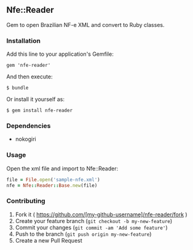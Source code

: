 ## Nfe::Reader ##

Gem to open Brazilian NF-e XML and convert to Ruby classes.

### Installation

Add this line to your application's Gemfile:

    gem 'nfe-reader'

And then execute:

    $ bundle

Or install it yourself as:

    $ gem install nfe-reader

### Dependencies

* nokogiri

### Usage

Open the xml file and import to Nfe::Reader:

```ruby
file = File.open('sample-nfe.xml')
nfe = Nfe::Reader::Base.new(file)
```

### Contributing

1. Fork it ( https://github.com/[my-github-username]/nfe-reader/fork )
2. Create your feature branch (`git checkout -b my-new-feature`)
3. Commit your changes (`git commit -am 'Add some feature'`)
4. Push to the branch (`git push origin my-new-feature`)
5. Create a new Pull Request
